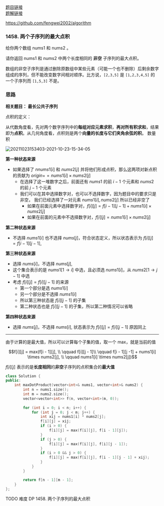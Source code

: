 [题目链接](https://leetcode.cn/problems/max-dot-product-of-two-subsequences/)  
[题解链接](https://leetcode.cn/problems/max-dot-product-of-two-subsequences/solution/lc1458-fengwei2002-by-kycu-n402/)

https://github.com/fengwei2002/algorithm

### 1458. 两个子序列的最大点积

给你两个数组 nums1 和 nums2 。

请你返回 nums1 和 nums2 中两个长度相同的 **非空** 子序列的最大点积。

数组的非空子序列是通过删除原数组中某些元素（可能一个也不删除）后剩余数字组成的序列，但不能改变数字间相对顺序。比方说，`[2,3,5]` 是 `[1,2,3,4,5]` 的一个子序列而 `[1,5,3]` 不是。

### 思路

**相关题目： 最长公共子序列**

点积的定义：

从代数角度看，先对两个数字序列中的**每组对应元素求积**，**再对所有积求和**，结果即为**点积**。从几何角度看，点积则是两个**向量的长度与它们夹角余弦的积**。 数量积

![20211023153403-2021-10-23-15-34-05](https://raw.githubusercontent.com/fengwei2002/Pictures_02/master/images/20211023153403-2021-10-23-15-34-05.png)

**第一种状态来源**
- 如果选择了 $nnums1[i]$ 和 $nums2[j]$ 并将他们形成点积，那么这两项对新点积的贡献为 $origin += nums1[i] \times nums2[j]$
  - 在选择了这一堆数字之后，前面还有 $nums1$ 的前 $i - 1$ 个元素和 $nums2$ 的前 $j - 1$ 个元素 
  - 我们可以在其中选择数字对，也可以不选择数字，因为题目中的要求只是 非空， 我们已经选择了一对元素 $nums1[i], nums2[j]$ 所以已经非空了
    - 如果在前面元素中选择数字对，$f[i][j] = f[i - 1][j - 1] + nums1[i] \times nums2[j]$
    - 如果在前面的元素中不选择数字对，$f[i][j] = nums1[i] \times nums2[j]$

**第二种状态来源**
- 不选择 $nums1[i]$ 也不选择 $nums[j]$，符合状态定义，所以状态表示为 $f[i][j] = f[i - 1][j - 1]$,

**第三种状态来源**
- 选择 $nums[i]$，不选择 $nums[j]$, 
- 这个集合表示的是 $nums1[1 \to i]$ 中选，且必须选 $nums1[i]$，从 $nums2[1\to j - 1]$ 中选
- 考虑 $f[i][j] = f[i][j - 1]$ 的来源
  - 第一个部分是选 $nums1[i]$
  - 另一个部分是不选择 $nums1[i]$
  - 所以第三种状态是 $f[i][j - 1]$ 的子集
  - 第二种状态也是 $f[i][j - 1]$ 的子集，所以第二种情况可以省略

**第四种状态来源**
- 选择 $nums[j]$，不选择 $nums[i]$, 状态表示为 $f[i][j] = f[i][j - 1]$ 原因同上

---

由于计算的是最大值，所以可以计算每个子集的值，取一个 max，就是当前的值

$$f[i][j] = max(f[i - 1][j], \\ \qquad f[i][j - 1]\\ \qquad f[i - 1][j -1] + nums1[i] \times nums2[j], \\ \qquad nums1[i] \times nums2[j])$$

$f[i][j]$ 表示的是**长度相同**的**非空**子序列的点积集合的**最大值**

``` cpp
class Solution {
public:
    int maxDotProduct(vector<int>& nums1, vector<int>& nums2) {
        int n = nums1.size();
        int m = nums2.size();
        vector<vector<int>> f(n, vector<int>(m, 0));
        
        for (int i = 0; i < n; i++) {
            for (int j = 0; j < m; j++) {
                int xij = nums1[i] * nums2[j];
                f[i][j] = xij;
                if (i > 0) {
                    f[i][j] = max(f[i][j], f[i - 1][j]);
                }
                if (j > 0) {
                    f[i][j] = max(f[i][j], f[i][j - 1]);
                }
                if (i > 0 && j > 0) {
                    f[i][j] = max(f[i][j], f[i - 1][j - 1] + xij);
                }
            }
        }

        return f[n - 1][m - 1];
    }
};
```

TODO 难度 DP 1458. 两个子序列的最大点积
